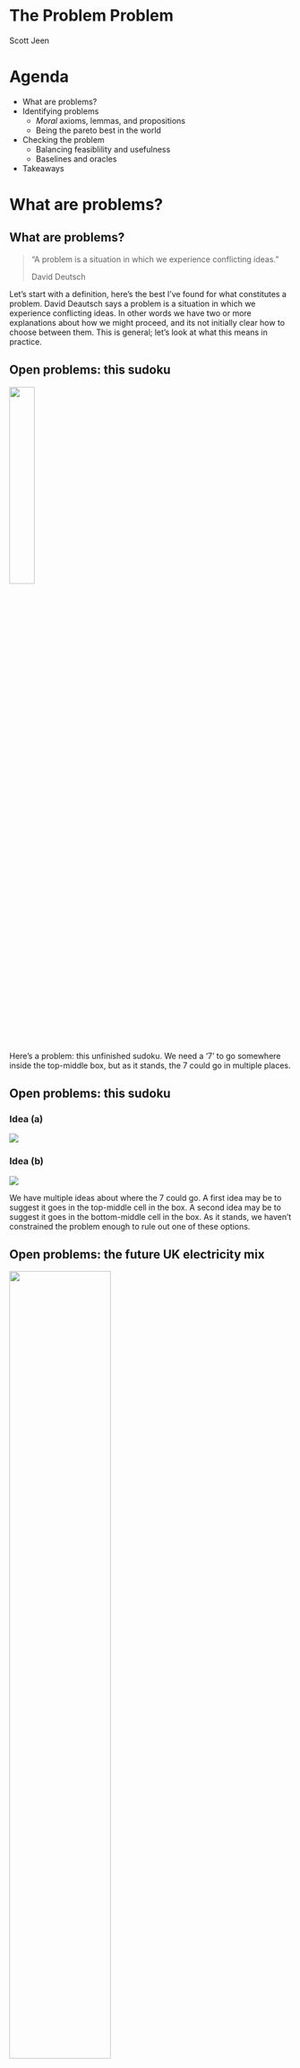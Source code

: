 # The Problem Problem
Scott Jeen

# Agenda

-   What are problems?
-   Identifying problems
    -   *Moral* axioms, lemmas, and propositions
    -   Being the pareto best in the world
-   Checking the problem
    -   Balancing feasiblility and usefulness
    -   Baselines and oracles
-   Takeaways

# What are problems?

## What are problems?

> “A problem is a situation in which we experience conflicting ideas.”
>
> David Deutsch

Let’s start with a definition, here’s the best I’ve found for what
constitutes a problem. David Deautsch says a problem is a situation in
which we experience conflicting ideas. In other words we have two or
more explanations about how we might proceed, and its not initially
clear how to choose between them. This is general; let’s look at what
this means in practice.

## Open problems: this sudoku

<img src="figures/sudoku-0.jpeg" style="width:30.0%" />

Here’s a problem: this unfinished sudoku. We need a ‘7’ to go somewhere
inside the top-middle box, but as it stands, the 7 could go in multiple
places.

## Open problems: this sudoku

### Idea (a)

![](figures/sudoku-1.jpeg)

### Idea (b)

![](figures/sudoku-2.jpeg)

We have multiple ideas about where the 7 could go. A first idea may be
to suggest it goes in the top-middle cell in the box. A second idea may
be to suggest it goes in the bottom-middle cell in the box. As it
stands, we haven’t constrained the problem enough to rule out one of
these options.

## Open problems: the future UK electricity mix

<img src="figures/uk-mix-0.png" style="width:60.0%" />

Here’s another open problem: what the future UK electricity mix should
look like to balance, emissions, cost, reliability and security. This
cross-section of the chart summarises the current make-up of the grid:

## Open problems: the future UK electricity mix

### Idea (a)

![](figures/uk-mix-1.png)

### Idea (b)

![](figures/uk-mix-2.png)

Here are two options from the National Grid’s Future Energy Scenarios
report about what it could look like. Idea a) decarbonises slower, and
then makes up for it with more CCS in future decade. Idea b)
decarbonises quicker and requires less future CCS, but is more costly.
Of course, there are many more ways in which we could conifgure the
future grid mix, and it not clear exactly how we should proceed.

## Open problems: a theory of everything

<img src="figures/theory-of-everything.jpeg" style="width:40.0%" />

Here’s one more: a theory of everything; a unification of the four
fundamental forces of physics: electromagnetism, the strong force, the
weak force, and gravity. We have The Standard Model that predicts the
behaviour of the first three; and general relativity for predicting
gravitational effects.

## Open problems: a theory of everything

### Idea (a)

![](figures/string-theory.webp)

### Idea (b)

![](figures/general_relativity.jpeg)

An resolution could be string theory (idea (a)), anothe could be
something else.

As these examples imply, solutions to some problems are more important
than others. If you solve the sudoku that, at best, benefits you; if you
come up with a theory of everything that changes humanity’s trajectory.

## Some solutions are better than others

-   To solve a problem we incur a *cost* in exchange for some *gain*  
-   Solutions where cost \>= gain are **zero-sum games**
-   Solutions where gain \> cost are **positive-sum games**

All that is to say: some solutions are better than others. Let’s think
about that more precisely. To solve a problem we incur a cost in
exchange for some gain. Solutions where costs outweigh the gains are
zero-sum games. Solutions where gains outweight the costs are
positive-sum games. Let’s look at some examples.

## Zero-sum games

-   Chess
-   War
-   PhD?

Okay some zero-sum games. Chess is one. In chess, every gain in the
position of Player A is a loss in the position of Player B. And in
general, a win for me delivers a proportional loss for you. Similarly,
war is a zero-sum game. Unfortunately the losses incurred by both sides
of a war (be it financial or human) far outstrip the perceived or real
gains the winner realises. Finally, doing a PhD?

## Positive-sum games

-   Trade
-   Innovation/techology
-   Environmental conservation

Okay some positive-sum games. Trade is the obvious one. For many reasons
countries produce goods at different costs from one another. Take, for
example, the production of citrus fruits like oranges. It’s cheaper to
produce oranges in Spain than it is in the UK because the weather there
is naturally more amendable to it than here. Equally its cheaper to
produce potatatoes in the UK than in Spain for similar reasons. So if we
trade potatoes to Spain in exchange for oranges then both countries get
these items for *less* than we would have if we had produced them
ourselves.

Innovation is a positive-sum game. When an engine is made X% more fuel
efficient, that reduces the fuel bill of everyone who owns that engine
every time the engine is used in the future. When Apple issue a software
update that fixes a bug on iPhones, this benefits everyone who owns an
iphone.

A final positive-sum game is environmental conservation. Mitigating
climate change benefits billions of future humans.

# The goal is to find problems where the solutions are maximally positive-sum

That leads to the first key takeaway of this discussion: the goal should
always be to find problems with solutions that maximally positive sum
i.e. their returns to society far outweight the cost of solving them.
Which leads us to the meat of this discussion.

# Identifying problems

Okay let’s talk about how to identify some of these problems. I’ll talk
about two methods for doing problem identification.

## *Moral* axioms, lemmas and propositions

-   **Moral axioms.** Establish a set of (moral) beliefs that you feel
    cannot be challenged. E.g.
    -   All else being equal, increasing one’s happiness is good.
    -   All else being equal, increasing the average lifespan is good.
    -   All else being equal, increasing our understanding of the
        universe is good.
-   **Lemmas.** Published scientific truths you use as stepping stones
    to connect you to your axiom. E.g.
    -   Happiness is proportional to wealth until a saturation level  
    -   Climate change reduces average lifespans
-   **Propositions.** A problem that, if solved, provides another
    connection to your axiom.

The first uses what I call *moral* axioms, lemmas and propositions. I’m
stealing, a slightly butchering, terms from mathematics here. An axiom
in mathematics is a statement that does not need to be proven, it is
assumed to be true without justification. A lemma, is a previously
established proof that follows from the axiom that is used a stepping
stone to get you to your proposition, which is some mathematical
conjecture that you are about to prove to be true.

Here we going to start with a *moral* axiom, which is a belief about the
world that you feel cannot be challenged. Some examples include,
“increasing one’s happiness is good”, “increasing the average lifespan
is good”, “understanding the universe is good”. Then, we establish a
serious of lemmas, which are published scientific truths you use as
stepping stones to connect you to your axiom. Each lemma should try to
get you as close as possible to maximising the axiom, or resolving the
previous lemma. Eventually if you keep doing this you will run out of
lemmas and you will arrive at a *problem* where there are conflicting
ideas about which stepping stone comes next. You then make a
proposition, which is your what you believe to be the best solution to
the problem. And you prove your proposition with a paper.

## *Moral* axioms, lemmas and propositions

![](figures/axioms_10.svg)

## *Moral* axioms, lemmas and propositions: actions

1.  Think deeply about your moral axioms.
2.  Read widely to establish the chain of science that maximally affects
    your moral axiom.
3.  Establish where the chain of science ends, and propose a way for
    extending the chain i.e. a problem to solve.

So what are the action items from this framework.

## Being the (pareto) best in the world

-   If you are the best in the world at something, you are uniquely
    positioned to see its problems and solve them.
-   Some examples:
    -   Usain Bolt & sprinting
    -   Beyonce & singing
    -   Refficiency & sankey diagrams
-   It is *hard* to be the best in the world at something.
-   But, it is *easy* to be the best in the world at *several things
    simultaneously*.

[Wentsworth, J. “Being the (pareto) best in the world”
(2019)](https://www.lesswrong.com/posts/XvN2QQpKTuEzgkZHY/being-the-pareto-best-in-the-world)

Okay here’s a second method for thinking about problems. It’s called
being the pareto best in the world, and the core idea comes from this
guy John Wentsworth’s blog post.

## Being the (pareto) best in the world

![](figures/pareto-best.png)

[Wentsworth, J. “Being the (pareto) best in the world”
(2019)](https://www.lesswrong.com/posts/XvN2QQpKTuEzgkZHY/being-the-pareto-best-in-the-world)

Here’s a diagram that plots researchers w.r.t. their statistical skill
and their gerantology knowledge (the study of ageing). If you sit at the
far end of either access you are the best in the world at that skill–so
we have this guy Ed Jaynes as the GOAT bayesian statistician, and at the
top of the y-axis is the GOAT gerantologist. And then we have Alice,
Bob, and Carol are all some combination of the two. Alice is better at
gerontology, and less good at stats, and bob is good at stats and less
good at gerantology. Crucially though, they each have a unique position
on the chart, and that creates areas that require the set of skills only
one them has. The better you are at a combined set of skills, the more
problems are accessible and solvable by you, and you alone. Another way
to think about this is that you have a finite set of tokens you can
spend on improving yourself (in practice this is like time). Let’s say
you have 100 tokens to spend on yourself, the question is what skills
should you exchange your tokens for to maximally increase the number of
problems that are available to you alone. If you are already really good
at gerantology, then a small amount of tokens dedicated to bayesian
stats could make a hugh new set of problems accessible to you.

## Being the (pareto) best in the world: actions

1.  Establish what you are pareto best at today
2.  Use this knowledge to think about the problems that are uniquely
    accessible to you
3.  Think about how you can spend your learning tokens to increase the
    space of problems that are uniquely accessible to you

## Balancing feasiblility and usefulness

<img src="figures/alon-choosing-problems.png" style="width:90.0%" />

Alon, Uri. “How to choose a good scientific problem.” Molecular cell
35.6 (2009): 726-728.

## Baselines and oracles: is your problem really a problem?

-   Sometimes you can trick yourself into thinking a problem exists when
    it doesn’t. A way to ensure this doesn’t happen is to use
    **Baselines** and **Oracles**
-   A **Baseline** is the current best guess at a solution to the
    problem
-   An **Oracle** is a solution to the problem that relaxes some
    assumptions/constraints
-   For a problem to exist: **there must be a gap between the baseline
    and the oracle**

Nachum, Ofir. [“Baselines and Oracles.”
(2022)](https://ofirnachum.github.io/posts/baselines-and-oracles/)

## Baselines and oracles: is your problem really a problem?

<table>
<colgroup>
<col style="width: 47%" />
<col style="width: 26%" />
<col style="width: 25%" />
</colgroup>
<thead>
<tr class="header">
<th><strong>Problem</strong></th>
<th><strong>Baseline</strong></th>
<th><strong>Oracle</strong></th>
</tr>
</thead>
<tbody>
<tr class="odd">
<td>Solar PV conversion efficiency ☀️</td>
<td>31.25% (Perovskite Tandem Cells)</td>
<td>33.7% (Shockley-Queisser Limit)</td>
</tr>
<tr class="even">
<td>Wind conversion efficiency 💨</td>
<td>~30% (GE Haliade-X)</td>
<td>59.3% (Betz Limit)</td>
</tr>
<tr class="odd">
<td>Building intelligent machines 🤖</td>
<td>GPT-4</td>
<td>Humans</td>
</tr>
<tr class="even">
<td>Unifying the four fundamental forces 🔎</td>
<td>The Standard Model</td>
<td>The Universe</td>
</tr>
</tbody>
</table>

Nachum, Ofir. [“Baselines and Oracles.”
(2022)](https://ofirnachum.github.io/posts/baselines-and-oracles/)

Shockley-queisser limit is the max proportion of energy that can be
extracted from a photon with a p-n junction solar cell. Betz limit is
the theoretical maximum proportion of energy that can be extracting from
a column of fluid.

## Baselines and oracles: is your problem really a problem?

<img src="figures/baselines-oracles-0.png" style="width:50.0%" />

## Baselines and oracles: is your problem really a problem?

<img src="figures/baselines-oracles-1.png" style="width:50.0%" />

## Baselines and oracles: is your problem really a problem?

<img src="figures/baselines-oracles-2.png" style="width:50.0%" />

## Baselines and oracles: is your problem really a problem?

<img src="figures/baselines-oracles-3.png" style="width:50.0%" />

## Baselines and oracles: is your problem really a problem?

A theory:

-   Progress in the hard sciences is fast because physics provides
    oracles
-   Progress in the social sciences is slow because defining oracles is
    difficult (sometimes impossible)

## Checking the problem: actions

-   Think about the problems position on the useful/feasible axis
-   Establish a baseline and an oracle for your problem
    -   If there is no gap between the two, your problem doesn’t exist
    -   The bigger the gap between the two, the better

# Final Takeaways

1.  We want to work on problems that are maximally positive-sum
    i.e. their returns to society are much higher than the costs
2.  Identifying these problems is hard. Some options:
    1.  Moral axioms, lemmas and propositions
    2.  Being the (pareto) best in the world
3.  Once you’ve selected a problem to work on, make sure:
    1.  It is both feasible and useful
    2.  The problem exists (using baselines and oracles)

# Closing remarks

## Progress is incremental

-   “Quantum leaps” do not happen[1]
-   ChatGPT, (arguably) the most surprising technological advance of the
    last 15 years, was a combination small advances made over many
    years  
-   Don’t be intimidated by the “amount of progress” being made
    elsewhere

## Be courageous

> “One of the characteristics of successful scientists is having
> courage. Once you get your courage up and believe that you can do
> important problems, then you can. If you think you can’t, almost
> surely you are not going to.”
>
> Richard Hamming, You and Your Research (1986)

# Thanks!

[1] at least not in the 21st century
